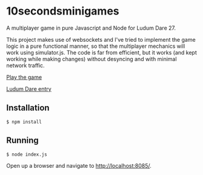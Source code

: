 # 10secondsminigames

A multiplayer game in pure Javascript and Node for Ludum Dare 27.

This project makes use of websockets and I've tried to implement the game logic in a pure
functional manner, so that the multiplayer mechanics will work using simulator.js. The code
is far from efficient, but it works (and kept working while making changes) without desyncing
and with minimal network traffic.

[Play the game](http://softwarebakery.com:8000/)

[Ludum Dare entry](http://www.ludumdare.com/compo/ludum-dare-27/?action=preview&uid=8435)

## Installation

    $ npm install

## Running

    $ node index.js
    
Open up a browser and navigate to [http://localhost:8085/](http://localhost:8085/).

